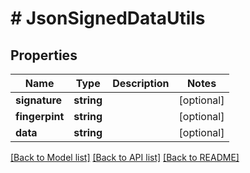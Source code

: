 # # JsonSignedDataUtils

## Properties

Name | Type | Description | Notes
------------ | ------------- | ------------- | -------------
**signature** | **string** |  | [optional]
**fingerpint** | **string** |  | [optional]
**data** | **string** |  | [optional]

[[Back to Model list]](../../README.md#models) [[Back to API list]](../../README.md#endpoints) [[Back to README]](../../README.md)
